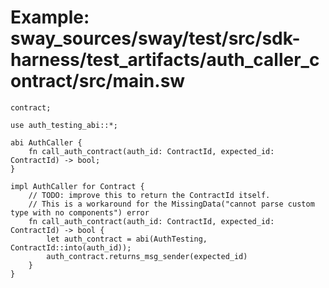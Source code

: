# Example: sway_sources/sway/test/src/sdk-harness/test_artifacts/auth_caller_contract/src/main.sw

```sway
contract;

use auth_testing_abi::*;

abi AuthCaller {
    fn call_auth_contract(auth_id: ContractId, expected_id: ContractId) -> bool;
}

impl AuthCaller for Contract {
    // TODO: improve this to return the ContractId itself.
    // This is a workaround for the MissingData("cannot parse custom type with no components") error
    fn call_auth_contract(auth_id: ContractId, expected_id: ContractId) -> bool {
        let auth_contract = abi(AuthTesting, ContractId::into(auth_id));
        auth_contract.returns_msg_sender(expected_id)
    }
}

```
